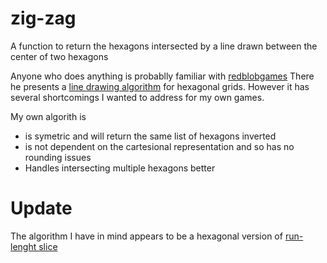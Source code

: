 # zig-zag
A function to return the hexagons intersected by a line drawn between the center of two hexagons

Anyone who does anything is probablly familiar with [redblobgames](http://www.redblobgames.com/grids/hexagons/#line-drawing)
There he presents a [line drawing algorithm](http://www.redblobgames.com/grids/hexagons/#line-drawing) for hexagonal grids. However it has several shortcomings I wanted to address for my own games.

My own algorith is

* is symetric and will return the same list of hexagons inverted
* is not dependent on the cartesional representation and so has no rounding issues
* Handles intersecting multiple hexagons better



# Update
The algorithm I have in mind appears to be a hexagonal version of [run-lenght slice](http://www.phatcode.net/res/224/files/html/ch36/36-02.html)
